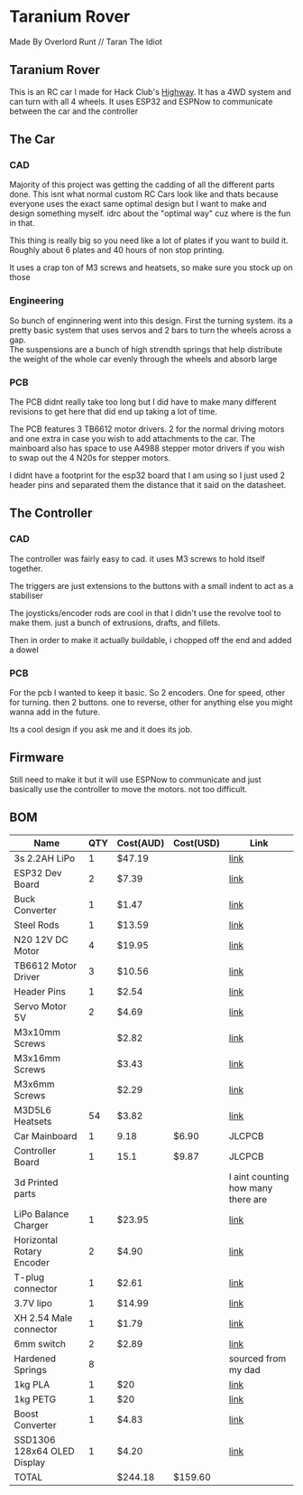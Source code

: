 # Taranium Rover
Made By Overlord Runt // Taran The Idiot

## Taranium Rover
This is an RC car I made for Hack Club's [Highway](https://highway.hackclub.com). It has a 4WD system and can turn with all 4 wheels. It uses ESP32 and ESPNow to communicate between the car and the controller

## The Car

### CAD
Majority of this project was getting the cadding of all the different parts done. This isnt what normal custom RC Cars look like and thats because everyone uses the exact same optimal design but I want to make and design something myself. idrc about the "optimal way" cuz where is the fun in that.

This thing is really big so you need like a lot of plates if you want to build it. Roughly about 6 plates and 40 hours of non stop printing.

It uses a crap ton of M3 screws and heatsets, so make sure you stock up on those

### Engineering
So bunch of enginnering went into this design. First the turning system. its a pretty basic system that uses servos and 2 bars to turn the wheels across a gap.\
The suspensions are a bunch of high strendth springs that help distribute the weight of the whole car evenly through the wheels and absorb large 

### PCB
The PCB didnt really take too long but I did have to make many different revisions to get here that did end up taking a lot of time.

The PCB features 3 TB6612 motor drivers. 2 for the normal driving motors and one extra in case you wish to add attachments to the car. The mainboard also has space to use A4988 stepper motor drivers if you wish to swap out the 4 N20s for stepper motors. 

I didnt have a footprint for the esp32 board that I am using so I just used 2 header pins and separated them the distance that it said on the datasheet.

## The Controller
### CAD
The controller was fairly easy to cad. it uses M3 screws to hold itself together.

The triggers are just extensions to the buttons with a small indent to act as a stabiliser

The joysticks/encoder rods are cool in that I didn't use the revolve tool to make them. just a bunch of extrusions, drafts, and fillets.

Then in order to make it actually buildable, i chopped off the end and added a dowel

### PCB
For the pcb I wanted to keep it basic. So 2 encoders. One for speed, other for turning. then 2 buttons. one to reverse, other for anything else you might wanna add in the future.

Its a cool design if you ask me and it does its job.

## Firmware

Still need to make it but it will use ESPNow to communicate and just basically use the controller to move the motors. not too difficult.

## BOM

|Name|QTY|Cost(AUD)|Cost(USD)|Link|
|----|----|----|----|----|
|3s 2.2AH LiPo|1|$47.19||[link](https://www.amazon.com.au/gp/product/B09NXM2DW4/ref=sw_img_1?smid=A3S3YJCXW342CA&psc=1)|
|ESP32 Dev Board|2|$7.39||[link](https://www.aliexpress.com/item/1005008499671222.html?spm=a2g0o.cart.0.0.440338dajzfCE9&mp=1&pdp_npi=5%40dis%21AUD%21AUD%207.95%21AUD%207.39%21%21AUD%207.25%21%21%21%402103273e17519916653746516e9cc4%2112000045428891808%21ct%21AU%216138339337%21%211%210)|
|Buck Converter|1|$1.47||[link](https://www.aliexpress.com/item/1005006365697021.html?spm=a2g0o.cart.0.0.7b7238daocpVDw&mp=1&pdp_npi=5%40dis%21AUD%21AUD%201.52%21AUD%201.47%21%21AUD%201.47%21%21%21%402101c80017519920616365587e7ede%2112000036911557265%21ct%21AU%216138339337%21%211%210)|
|Steel Rods|1|$13.59||[link](https://www.aliexpress.com/item/1005005041338002.html?spm=a2g0o.cart.0.0.7b7238daocpVDw&mp=1&pdp_npi=5%40dis%21AUD%21AUD%2013.59%21AUD%2013.59%21%21AUD%2013.59%21%21%21%402101c80017519920616365587e7ede%2112000031424484647%21ct%21AU%216138339337%21%211%210)|
|N20 12V DC Motor|4|$19.95||[link](https://www.aliexpress.com/item/1005007555396098.html?spm=a2g0o.productlist.main.9.2b6e5fb8cAXAmT&algo_pvid=f693d9b9-af45-406e-a7a5-0a4c2fe26d6d&algo_exp_id=f693d9b9-af45-406e-a7a5-0a4c2fe26d6d-8&pdp_ext_f=%7B%22order%22%3A%22592%22%2C%22eval%22%3A%221%22%7D&pdp_npi=4%40dis%21AUD%214.89%214.89%21%21%213.14%213.14%21%402101ead817519921947393439eff50%2112000041278110299%21sea%21AU%216138339337%21X&curPageLogUid=npzKxFBfvKwS&utparam-url=scene%3Asearch%7Cquery_from%3A)|
|TB6612 Motor Driver|3|$10.56||[link](https://www.aliexpress.com/item/1005005756666126.html?spm=a2g0o.cart.0.0.7a9d38daYDHukL&mp=1&pdp_npi=5%40dis%21AUD%21AUD%203.52%21AUD%203.52%21%21AUD%203.52%21%21%21%402101c80017519922185561425e7ede%2112000034243349944%21ct%21AU%216138339337%21%212%210)|
|Header Pins|1|$2.54||[link](https://www.aliexpress.com/item/1005006034877497.html?spm=a2g0o.productlist.main.10.11f92012N9AGjn&algo_pvid=01056414-a579-4c66-8c0f-8c11b43bcf9c&algo_exp_id=01056414-a579-4c66-8c0f-8c11b43bcf9c-9&pdp_ext_f=%7B%22order%22%3A%221565%22%2C%22eval%22%3A%221%22%7D&pdp_npi=4%40dis%21AUD%212.53%212.53%21%21%2111.63%2111.63%21%402103273e17519925834072774e9c9c%2112000035419985198%21sea%21AU%216138339337%21X&curPageLogUid=1HjffVUnlIhg&utparam-url=scene%3Asearch%7Cquery_from%3A)|
|Servo Motor 5V|2|$4.69||[link](https://www.aliexpress.com/item/1005006572297006.html?spm=a2g0o.productlist.main.7.66d4e9c1BLk6SW&algo_pvid=e72cc098-c504-4e33-aae5-d6b7896ada10&algo_exp_id=e72cc098-c504-4e33-aae5-d6b7896ada10-6&pdp_ext_f=%7B%22order%22%3A%224516%22%2C%22eval%22%3A%221%22%7D&pdp_npi=4%40dis%21AUD%214.69%214.69%21%21%213.01%213.01%21%402101c5bf17519927191303065e98d7%2112000037705759120%21sea%21AU%216138339337%21X&curPageLogUid=bn0XkIYGxz4A&utparam-url=scene%3Asearch%7Cquery_from%3A)|
|M3x10mm Screws||$2.82||[link](https://www.aliexpress.com/item/32810852732.html?spm=a2g0o.order_list.order_list_main.28.74441802cg1DM1)|
|M3x16mm Screws||$3.43||[link](https://www.aliexpress.com/item/32810852732.html?spm=a2g0o.order_list.order_list_main.28.74441802cg1DM1)|
|M3x6mm Screws||$2.29||[link](https://www.aliexpress.com/item/32810852732.html?spm=a2g0o.order_list.order_list_main.28.74441802cg1DM1)|
|M3D5L6 Heatsets|54|$3.82||[link](https://www.aliexpress.com/item/1005003582355741.html?spm=a2g0o.order_list.order_list_main.45.21221802z3BMxP)|
|Car Mainboard|1|9.18|$6.90|JLCPCB|
|Controller Board|1|15.1|$9.87|JLCPCB|
|3d Printed parts||||I aint counting how many there are|
|LiPo Balance Charger|1|$23.95||[link](https://www.amazon.com.au/Jinming-Battery-Balance-Charger-Blaster/dp/B07JDG4D8W/ref=sr_1_7?crid=2QSVU4PIMQWEP&dib=eyJ2IjoiMSJ9.egVEYVMdFeiJ7Rp5U0GsW3MPCFjH2JppaEegY-6QF1ybXfPnuH7ehcqwsalxISOPBUoZ68yW8V0V9EmSkjSAxz8C7UdrdUezt6iJ5_6-ePqY1OympOLNnzXOyxJhWJ2sCB3tMHHNAahfemRGOHYjULgd62YWGpVJWYwXsBrbpyq5Tr_IyYgdJclzJoRmBvqXEjzY5W0FZaIy_gxmmjxeAksaYQ1llEEbxFEoMpw1EkxXsO2L39F73PxA1ek0gpCMQTNUQ-N5_VKgioZNR_3n90hGdIGBqGgcM8sjdCRed0g.5tzFgGdyR7y_fjpOhZMOOhIfYhpp-g9E6b3zGECYRn8&dib_tag=se&keywords=zeee+3S+lipo+balance+charger&qid=1752048546&sprefix=zeee3s+lipo+balance+charger%2Caps%2C554&sr=8-7)|
|Horizontal Rotary Encoder|2|$4.90||[link](https://www.aliexpress.com/item/1005006128388016.html?spm=a2g0o.productlist.main.6.68807HYA7HYAsY&algo_pvid=b1d8a2b1-697b-4cdf-a5ac-84e7fe9106d6&algo_exp_id=b1d8a2b1-697b-4cdf-a5ac-84e7fe9106d6-5&pdp_ext_f=%7B%22order%22%3A%2261%22%2C%22eval%22%3A%221%22%7D&pdp_npi=4%40dis%21AUD%213.00%213.00%21%21%211.93%211.93%21%40210318e817520645594814154ebb46%2112000035886812807%21sea%21AU%216138339337%21X&curPageLogUid=BApYx7Hqtu0n&utparam-url=scene%3Asearch%7Cquery_from%3A)|
|T-plug connector|1|$2.61||[link](https://www.aliexpress.com/item/4001212535096.html?spm=a2g0o.detail.0.0.1a35IjAXIjAXdN&mp=1&pdp_npi=5%40dis%21AUD%21AUD%202.61%21AUD%202.61%21%21AUD%202.61%21%21%21%40210318e817520646010564484ebb6d%2110000015320231372%21ct%21AU%216138339337%21%211%210)|
|3.7V lipo|1|$14.99||[link](https://www.amazon.com.au/gp/product/B09R7F1VV5/ref=sw_img_1?smid=A12788XRWB37UE&th=1)|
|XH 2.54 Male connector|1|$1.79||[link](https://www.aliexpress.com/item/1005007460897865.html?spm=a2g0o.productlist.main.3.64b0209u209ugB&algo_pvid=b5ea3270-3fea-44d1-ac17-8cbea19e97f6&algo_exp_id=b5ea3270-3fea-44d1-ac17-8cbea19e97f6-2&pdp_ext_f=%7B%22order%22%3A%226726%22%2C%22eval%22%3A%221%22%7D&pdp_npi=4%40dis%21AUD%211.79%211.79%21%21%211.15%211.15%21%402101d9ee17520717044885071e1aac%2112000040853255020%21sea%21AU%216138339337%21X&curPageLogUid=cFIm27cGLruP&utparam-url=scene%3Asearch%7Cquery_from%3A)|
|6mm switch|2|$2.89||[link](https://www.aliexpress.com/item/1005004971266223.html?spm=a2g0o.cart.0.0.68dc38datwPIHU&mp=1&pdp_npi=5%40dis%21AUD%21AUD%202.89%21AUD%202.89%21%21AUD%202.83%21%21%21%402103277f17520760612977156e2f93%2112000031200483146%21ct%21AU%216138339337%21%211%210&pdp_ext_f=%7B%22cart2PdpParams%22%3A%7B%22pdpBusinessMode%22%3A%22retail%22%7D%7D)|
|Hardened Springs|8|||sourced from my dad|
|1kg PLA|1|$20||[link](https://fortisfilaments.com.au/collections/pla-regular/products/pla-pro-dark-blue)|
|1kg PETG|1|$20||[link](https://fortisfilaments.com.au/collections/petg-1/products/petg-brown)|
|Boost Converter|1|$4.83||[link](https://www.aliexpress.com/item/1005008447199869.html?spm=a2g0o.cart.0.0.440338daUp0LxT&mp=1&pdp_npi=5%40dis%21AUD%21AUD%205.10%21AUD%204.83%21%21AUD%204.83%21%21%21%402101e9ec17530288048031105ed1c8%2112000045180678408%21ct%21AU%216138339337%21%211%210)|
|SSD1306 128x64 OLED Display|1|$4.20||[link](https://www.aliexpress.com/item/1005009243034318.html?spm=a2g0o.cart.0.0.440338daUp0LxT&mp=1&pdp_npi=5%40dis%21AUD%21AUD%209.33%21AUD%204.20%21%21AUD%204.20%21%21%21%402101e9ec17530288048031105ed1c8%2112000048446306499%21ct%21AU%216138339337%21%211%210)|
|TOTAL||$244.18|$159.60|


